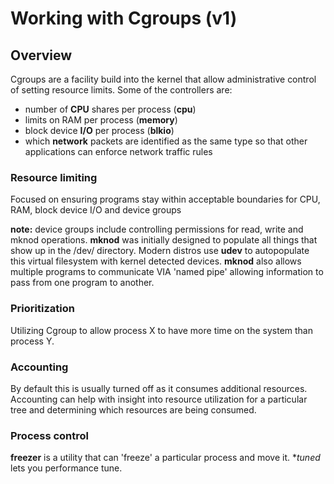 # Working with Cgroups (v1)

## Overview

Cgroups are a facility build into the kernel that allow administrative control of setting resource limits.  Some of the controllers are:

- number of **CPU** shares per process (**cpu**)
- limits on RAM per process (**memory**)
- block device **I/O** per process (**blkio**)
- which **network** packets are identified as the same type so that other applications can enforce network traffic rules

### Resource limiting

Focused on ensuring programs stay within acceptable boundaries for CPU, RAM, block device I/O and device groups

**note:** device groups include controlling permissions for read, write and mknod operations.  **mknod** was initially designed to populate all things that show up in the /dev/ directory.  Modern distros use **udev** to autopopulate this virtual filesystem with kernel detected devices.  **mknod** also allows multiple programs to communicate VIA 'named pipe' allowing information to pass from one program to another.

### Prioritization

Utilizing Cgroup to allow process X to have more time on the system than process Y.

### Accounting

By default this is usually turned off as it consumes additional resources.  Accounting can help with insight into resource utilization for a particular tree and determining which resources are being consumed.

### Process control

**freezer** is a utility that can 'freeze' a particular process and move it.  **tuned* lets you performance tune.


